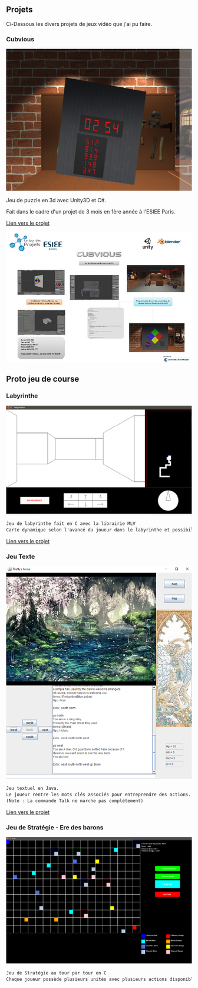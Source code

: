 


## Projets

Ci-Dessous les divers projets de jeux vidéo que j'ai pu faire.

### Cubvious

![Image](Cubvious.png)

Jeu de puzzle en 3d avec Unity3D et C#.

Fait dans le cadre d'un projet de 3 mois en 1ère année à l'ESIEE Paris.

[Lien vers le projet](https://drive.google.com/open?id=0B0pxW2mxEZiYd3RxVFlLZFdLLVk)

![Image](posterCub.jpg)

## Proto jeu de course

### Labyrinthe
![Image](laby.png)
```markdown
Jeu de labyrinthe fait en C avec la librairie MLV
Carte dynamique selon l'avancé du joueur dans le labyrinthe et possibilité de sauvegarde de sa progression.
```
[Lien vers le projet](https://drive.google.com/open?id=0B0pxW2mxEZiYb0JreE5CdEJXN28)

### Jeu Texte
![Image](zuul.png)

```markdown
Jeu textuel en Java.
Le joueur rentre les mots clés associés pour entreprendre des actions.
(Note : La commande Talk ne marche pas complétement)
```
[Lien vers le projet](https://drive.google.com/open?id=0B0pxW2mxEZiYMFdKbUdxLU13Tzg)

### Jeu de Stratégie - Ere des barons
![Image](ere.png)
```markdown
Jeu de Stratégie au tour par tour en C
Chaque joueur possède plusieurs unités avec plusieurs actions disponibles.
```
